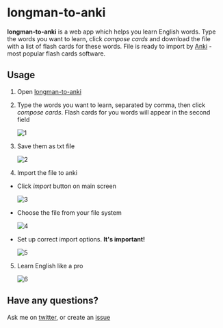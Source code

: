 # longman-to-anki

**longman-to-anki** is a web app which helps you learn English words. Type the words you want to learn, click *compose cards* and download the file with a list of flash cards for these words. File is ready to import by [Anki](http://ankisrs.net/) - most popular flash cards software.

## Usage
1. Open [longman-to-anki](https://yakhinvadim.github.io/longman-to-anki/)
2. Type the words you want to learn, separated by comma, then click *compose cards*. Flash cards for you words will appear in the second field

   ![1](https://raw.githubusercontent.com/yakhinvadim/longman-to-anki/master/images/1.png)

3. Save them as txt file

   ![2](https://raw.githubusercontent.com/yakhinvadim/longman-to-anki/master/images/2.png)
4. Import the file to anki
  * Click *import* button on main screen
 
    ![3](https://raw.githubusercontent.com/yakhinvadim/longman-to-anki/master/images/3.png)
    
  * Choose the file from your file system
  
    ![4](https://raw.githubusercontent.com/yakhinvadim/longman-to-anki/master/images/4.png)
  
  * Set up correct import options. **It's important!**
  
    ![5](https://raw.githubusercontent.com/yakhinvadim/longman-to-anki/master/images/5.png)
  

5. Learn English like a pro

   ![6](https://raw.githubusercontent.com/yakhinvadim/longman-to-anki/master/images/6.png)

## Have any questions?
Ask me on [twitter](https://twitter.com/yakhinvadim), or create an [issue](https://github.com/yakhinvadim/longman-to-anki/issues/new)
